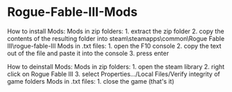 # Rogue-Fable-III-Mods

How to install Mods:
  Mods in zip folders:
    1.  extract the zip folder
    2.  copy the contents of the resulting folder into steam\steamapps\common\Rogue Fable III\rogue-fable-III
  Mods in .txt files:
    1.  open the F10 console
    2.  copy the text out of the file and paste it into the console
    3.  press enter
    
How to deinstall Mods:
  Mods in zip folders:
    1. open the steam library
    2. right click on Rogue Fable III
    3. select Properties.../Local Files/Verify integrity of game folders
  Mods in .txt files:
    1. close the game (that's it)
